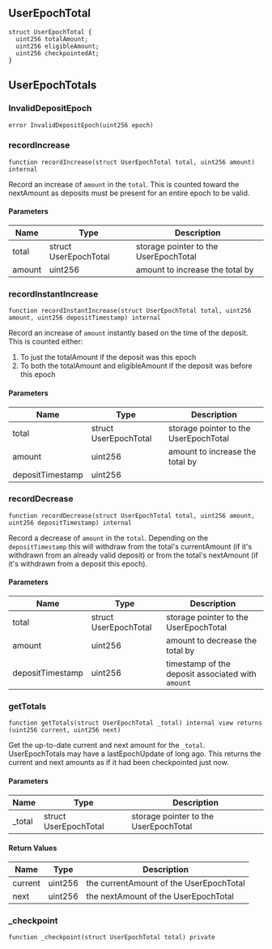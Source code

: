 ## UserEpochTotal

```solidity
struct UserEpochTotal {
  uint256 totalAmount;
  uint256 eligibleAmount;
  uint256 checkpointedAt;
}
```

## UserEpochTotals

### InvalidDepositEpoch

```solidity
error InvalidDepositEpoch(uint256 epoch)
```

### recordIncrease

```solidity
function recordIncrease(struct UserEpochTotal total, uint256 amount) internal
```

Record an increase of `amount` in the `total`. This is counted toward the
 nextAmount as deposits must be present for an entire epoch to be valid.

#### Parameters

| Name | Type | Description |
| ---- | ---- | ----------- |
| total | struct UserEpochTotal | storage pointer to the UserEpochTotal |
| amount | uint256 | amount to increase the total by |

### recordInstantIncrease

```solidity
function recordInstantIncrease(struct UserEpochTotal total, uint256 amount, uint256 depositTimestamp) internal
```

Record an increase of `amount` instantly based on the time of the deposit.
 This is counted either:
 1. To just the totalAmount if the deposit was this epoch
 2. To both the totalAmount and eligibleAmount if the deposit was before this epoch

#### Parameters

| Name | Type | Description |
| ---- | ---- | ----------- |
| total | struct UserEpochTotal | storage pointer to the UserEpochTotal |
| amount | uint256 | amount to increase the total by |
| depositTimestamp | uint256 |  |

### recordDecrease

```solidity
function recordDecrease(struct UserEpochTotal total, uint256 amount, uint256 depositTimestamp) internal
```

Record a decrease of `amount` in the `total`. Depending on the `depositTimestamp`
 this will withdraw from the total's currentAmount (if it's withdrawn from an already valid deposit)
 or from the total's nextAmount (if it's withdrawn from a deposit this epoch).

#### Parameters

| Name | Type | Description |
| ---- | ---- | ----------- |
| total | struct UserEpochTotal | storage pointer to the UserEpochTotal |
| amount | uint256 | amount to decrease the total by |
| depositTimestamp | uint256 | timestamp of the deposit associated with `amount` |

### getTotals

```solidity
function getTotals(struct UserEpochTotal _total) internal view returns (uint256 current, uint256 next)
```

Get the up-to-date current and next amount for the `_total`. UserEpochTotals
 may have a lastEpochUpdate of long ago. This returns the current and next amounts as if it had
 been checkpointed just now.

#### Parameters

| Name | Type | Description |
| ---- | ---- | ----------- |
| _total | struct UserEpochTotal | storage pointer to the UserEpochTotal |

#### Return Values

| Name | Type | Description |
| ---- | ---- | ----------- |
| current | uint256 | the currentAmount of the UserEpochTotal |
| next | uint256 | the nextAmount of the UserEpochTotal |

### _checkpoint

```solidity
function _checkpoint(struct UserEpochTotal total) private
```

